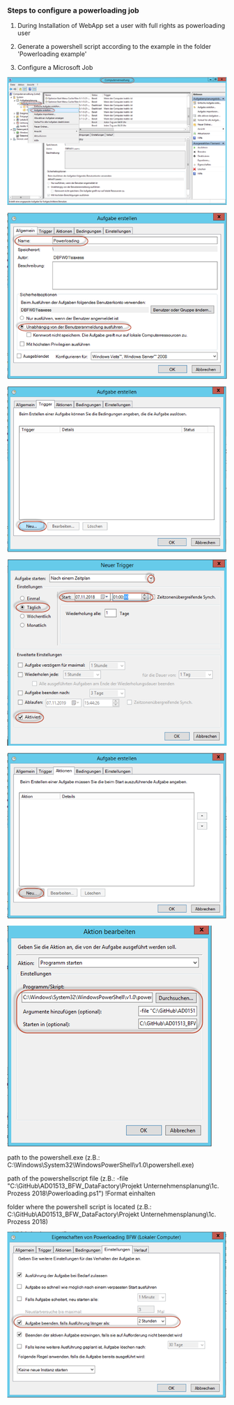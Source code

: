 
### Steps to configure a powerloading job

1. During Installation of WebApp set a user with full rights as powerloading user  

2. Generate a powershell script according to the example in the folder 'Powerloading example'

3. Configure a Microsoft Job

![Pic](Images/a_Aufgabe.png)

![Pic](Images/b_Name.png)

![Pic](Images/c_Trigger.png)

![Pic](Images/d_Zeitplan.png)

![Pic](Images/e_Aktion.png)

![Pic](Images/f_Pfade.png)

path to the powershell.exe (z.B.: C:\Windows\System32\WindowsPowerShell\v1.0\powershell.exe)

path of the powershellscript file (z.B.: -file "C:\GitHub\AD01513_BFW_DataFactory\Projekt Unternehmensplanung\1c. Prozess 2018\Powerloading.ps1") !Format einhalten

folder where the powershell script is located (z.B.: C:\GitHub\AD01513_BFW_DataFactory\Projekt Unternehmensplanung\1c. Prozess 2018)

![Pic](Images/g_Timeout.png)




